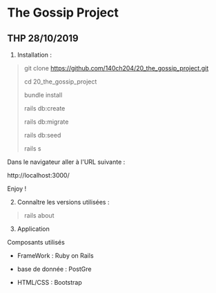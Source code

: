 <h1> The Gossip Project </h1>

<h2> THP 28/10/2019 </h2>

1. Installation : 

> git clone https://github.com/140ch204/20_the_gossip_project.git
>
> cd 20_the_gossip_project
>
> bundle install
> 
> rails db:create
>
> rails db:migrate
> 
> rails db:seed
>
> rails s
>

Dans le navigateur aller à l'URL suivante : 

http://localhost:3000/

Enjoy !

2. Connaître les versions utilisées : 

>
> rails about
>


3. Application

Composants utilisés

- FrameWork : Ruby on Rails

- base de donnée : PostGre 

- HTML/CSS : Bootstrap


